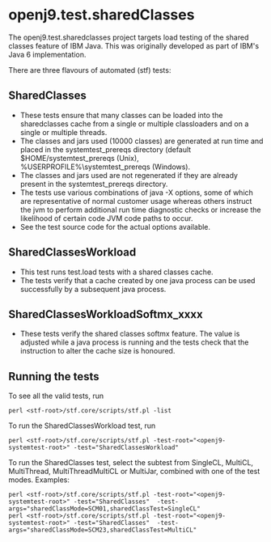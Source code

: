 <!--
Copyright (c) 2017, 2021 IBM Corp. and others

This program and the accompanying materials are made available under
the terms of the Eclipse Public License 2.0 which accompanies this
distribution and is available at https://www.eclipse.org/legal/epl-2.0/
or the Apache License, Version 2.0 which accompanies this distribution and
is available at https://www.apache.org/licenses/LICENSE-2.0.

This Source Code may also be made available under the following
Secondary Licenses when the conditions for such availability set
forth in the Eclipse Public License, v. 2.0 are satisfied: GNU
General Public License, version 2 with the GNU Classpath
Exception [1] and GNU General Public License, version 2 with the
OpenJDK Assembly Exception [2].

[1] https://www.gnu.org/software/classpath/license.html
[2] http://openjdk.java.net/legal/assembly-exception.html

SPDX-License-Identifier: EPL-2.0 OR Apache-2.0 OR GPL-2.0 WITH Classpath-exception-2.0 OR LicenseRef-GPL-2.0 WITH Assembly-exception
-->

# openj9.test.sharedClasses

The openj9.test.sharedclasses project targets load testing of the shared classes feature of IBM Java.  This was originally developed as part of IBM's Java 6 implementation.

There are three flavours of automated (stf) tests:
## SharedClasses
- These tests ensure that many classes can be loaded into the sharedclasses cache from a single or multiple classloaders and on a single or multiple threads.
- The classes and jars used (10000 classes) are generated at run time and placed in the systemtest_prereqs directory (default $HOME/systemtest_prereqs (Unix), %USERPROFILE%\systemtest_prereqs (Windows).
- The classes and jars used are not regenerated if they are already present in the systemtest_prereqs directory.
- The tests use various combinations of java -X options, some of which are representative of normal customer usage whereas others instruct the jvm to perform additional run time diagnostic checks or increase the likelihood of certain code JVM code paths to occur.
- See the test source code for the actual options available.
 
## SharedClassesWorkload
- This test runs test.load tests with a shared classes cache.
- The tests verify that a cache created by one java process can be used successfully by a subsequent java process.

## SharedClassesWorkloadSoftmx_xxxx
- These tests verify the shared classes softmx feature.  The value is adjusted while a java process is running and the tests check that the instruction to alter the cache size is honoured.

## Running the tests
To see all the valid tests, run

```
perl <stf-root>/stf.core/scripts/stf.pl -list
```

To run the SharedClassesWorkload test, run

```
perl <stf-root>/stf.core/scripts/stf.pl -test-root="<openj9-systemtest-root>" -test="SharedClassesWorkload"
```

To run the SharedClasses test, select the subtest from SingleCL, MultiCL, MultiThread, MultiThreadMultiCL or MultiJar, combined with one of the test modes.  Examples:

```
perl <stf-root>/stf.core/scripts/stf.pl -test-root="<openj9-systemtest-root>" -test="SharedClasses"  -test-args="sharedClassMode=SCM01,sharedClassTest=SingleCL"
perl <stf-root>/stf.core/scripts/stf.pl -test-root="<openj9-systemtest-root>" -test="SharedClasses"  -test-args="sharedClassMode=SCM23,sharedClassTest=MultiCL"
```
